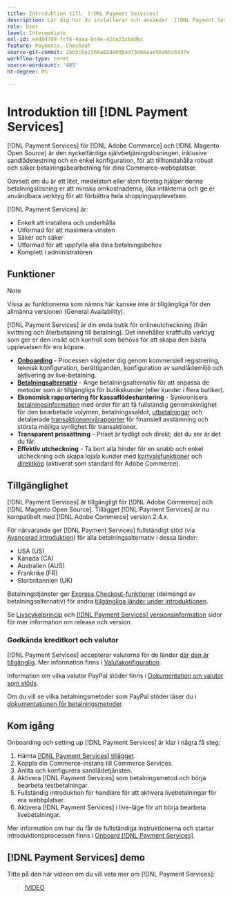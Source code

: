 ```yaml
---
title: Introduktion till  [!DNL Payment Services]
description: Lär dig hur du installerar och använder  [!DNL Payment Services]  som en nyckelfärdig, robust och säker betalningshanteringslösning för dina [!DNL Adobe Commerce] och [!DNL Magento Open Source] webbplatser.
role: User
level: Intermediate
exl-id: e4d8d789-fcf6-4aaa-bc4e-42ce21c6dd6c
feature: Payments, Checkout
source-git-commit: 2bb5cbe2360a82de0dbad73d6beae58a6bc6937e
workflow-type: tm+mt
source-wordcount: '465'
ht-degree: 0%

---
```


# Introduktion till [!DNL Payment Services]

[!DNL Payment Services] för [!DNL Adobe Commerce] och [!DNL Magento Open Source] är den nyckelfärdiga självbetjäningslösningen, inklusive sandlådetestning och en enkel konfiguration, för att tillhandahålla robust och säker betalningsbearbetning för dina Commerce-webbplatser.

Oavsett om du är ett litet, medelstort eller stort företag hjälper denna betalningslösning er att minska omkostnaderna, öka intäkterna och ge er användbara verktyg för att förbättra hela shoppingupplevelsen.

[!DNL Payment Services] är:

* Enkelt att installera och underhålla
* Utformad för att maximera vinsten
* Säker och säker
* Utformad för att uppfylla alla dina betalningsbehov
* Komplett i administratören

## Funktioner

>[!NOTE]
>
>Vissa av funktionerna som nämns här kanske inte är tillgängliga för den allmänna versionen (General Availability).

[!DNL Payment Services] är din enda butik för onlineutcheckning (från kvittning och återbetalning till betalning). Det innehåller kraftfulla verktyg som ger er den insikt och kontroll som behövs för att skapa den bästa upplevelsen för era köpare.

* [**Onboarding**](onboard.md) - Processen vägleder dig genom kommersiell registrering, teknisk konfiguration, berättiganden, konfiguration av sandlådemiljö och aktivering av live-betalning.
* [**Betalningsalternativ**](payments-options.md) - Ange betalningsalternativ för att anpassa de metoder som är tillgängliga för butikskunder (eller kunder i flera butiker).
* **Ekonomisk rapportering för kassaflödeshantering** - Synkronisera [betalningsinformation](order-payment-status.md) med order för att få fullständig genomskinlighet för den bearbetade volymen, betalningssaldot, [utbetalningar](payouts.md) och detaljerade [transaktionsnivårapporter](transactions.md) för finansiell avstämning och största möjliga synlighet för transaktioner.
* **Transparent prissättning** - Priset är tydligt och direkt; det du ser är det du får.
* **Effektiv utcheckning** - Ta bort alla hinder för en snabb och enkel utcheckning och skapa lojala kunder med [kortvalsfunktioner](vaulting.md) och [direktköp](https://experienceleague.adobe.com/docs/commerce-admin/stores-sales/point-of-purchase/checkout-instant-purchase.html) (aktiverat som standard för Adobe Commerce).

## Tillgänglighet

[!DNL Payment Services] är tillgängligt för [!DNL Adobe Commerce] och [!DNL Magento Open Source]. Tillägget [!DNL Payment Services] är nu kompatibelt med [!DNL Adobe Commerce] version 2.4.x.

För närvarande ger [!DNL Payment Services] fullständigt stöd (via [Avancerad introduktion](../payment-services/production.md#advanced-onboarding)) för alla betalningsalternativ i dessa länder:

* USA (US)
* Kanada (CA)
* Australien (AUS)
* Frankrike (FR)
* Storbritannien (UK)

Betalningstjänster ger [Express Checkout-funktioner](../payment-services/payments-options.md) (delmängd av betalningsalternativ) för andra [tillgängliga länder under introduktionen](../payment-services/production.md#complete-merchant-onboarding).

Se [Livscykelprincip](https://experienceleague.adobe.com/docs/commerce-operations/release/planning/lifecycle-policy.html) och [[!DNL Payment Services] versionsinformation](release-notes.md) sidor för mer information om release och version.

### Godkända kreditkort och valutor

[!DNL Payment Services] accepterar valutorna för de länder [där den är tillgänglig](#availability). Mer information finns i [Valutakonfiguration](https://experienceleague.adobe.com/docs/commerce-admin/stores-sales/site-store/currency/currency-configuration.html).

Information om vilka valutor PayPal stöder finns i [Dokumentation om valutor som stöds](https://developer.paypal.com/docs/reports/reference/paypal-supported-currencies/).

Om du vill se vilka betalningsmetoder som PayPal stöder läser du i [dokumentationen för betalningsmetoder](https://developer.paypal.com/docs/checkout/payment-methods/).

## Kom igång

Onboarding och setting up [!DNL Payment Services] är klar i några få steg:

1. Hämta [[!DNL Payment Services] tillägget](install.md).
1. Koppla din Commerce-instans till Commerce Services.
1. Anlita och konfigurera sandlådetjänsten.
1. Aktivera [!DNL Payment Services] som betalningsmetod och börja bearbeta testbetalningar.
1. Fullständig introduktion för handlare för att aktivera livebetalningar för era webbplatser.
1. Aktivera [!DNL Payment Services] i live-läge för att börja bearbeta livebetalningar.

Mer information om hur du får de fullständiga instruktionerna och startar introduktionsprocessen finns i [Onboard [!DNL Payment Services]](onboard.md).

## [!DNL Payment Services] demo

Titta på den här videon om du vill veta mer om [!DNL Payment Services]:

>[!VIDEO](https://video.tv.adobe.com/v/343990?quality=12)

